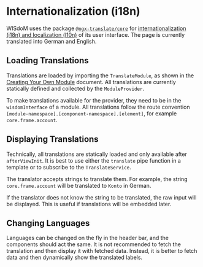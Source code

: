# Internationalization (i18n)

WISdoM uses the package [`@ngx-translate/core`](http://www.ngx-translate.com/) 
for 
[internationalization (i18n) and localization (l10n)](https://en.wikipedia.org/wiki/Internationalization_and_localization) 
of its user interface. 
The page is currently translated into German and English.

## Loading Translations

Translations are loaded by importing the `TranslateModule`, as shown in the 
[Creating Your Own Module](../build-and-customize/creating-your-own-module.md) 
document. 
All translations are currently statically defined and collected by the 
`ModuleProvider`.

To make translations available for the provider, they need to be in the 
`wisdomInterface` of a module. 
All translations follow the route convention 
`[module-namespace].[component-namespace].[element]`, for example 
`core.frame.account`.

## Displaying Translations

Technically, all translations are statically loaded and only available after 
`afterViewInit`. 
It is best to use either the `translate` pipe function in a template or to 
subscribe to the `TranslateService`.

The translator accepts strings to translate them. 
For example, the string `core.frame.account` will be translated to `Konto` in 
German.

If the translator does not know the string to be translated, the raw input will 
be displayed. 
This is useful if translations will be embedded later.

## Changing Languages

Languages can be changed on the fly in the header bar, and the components should 
act the same. 
It is not recommended to fetch the translation and then display it with fetched 
data. 
Instead, it is better to fetch data and then dynamically show the translated 
labels.
